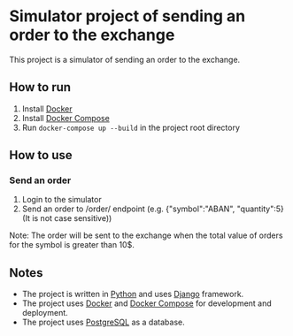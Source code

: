 # Simulator project of sending an order to the exchange
This project is a simulator of sending an order to the exchange.

## How to run
1. Install [Docker](https://docs.docker.com/install/)
2. Install [Docker Compose](https://docs.docker.com/compose/install/)
3. Run `docker-compose up --build` in the project root directory

## How to use
### Send an order
1. Login to the simulator
2. Send an order to /order/ endpoint (e.g. {"symbol":"ABAN", "quantity":5}(It is not case sensitive))

Note: The order will be sent to the exchange when the total value of orders for the symbol is greater than 10$.

## Notes
- The project is written in [Python](https://www.python.org/) and uses [Django](https://www.djangoproject.com/) framework.
- The project uses [Docker](https://www.docker.com/) and [Docker Compose](https://docs.docker.com/compose/) for development and deployment.
- The project uses [PostgreSQL](https://www.postgresql.org/) as a database.


